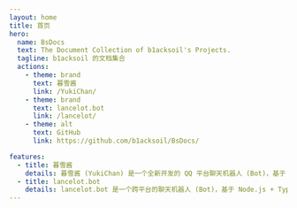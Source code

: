 ```yaml
---
layout: home
title: 首页
hero:
  name: BsDocs
  text: The Document Collection of b1acksoil's Projects.
  tagline: b1acksoil 的文档集合
  actions:
    - theme: brand
      text: 暮雪酱
      link: /YukiChan/
    - theme: brand
      text: lancelot.bot
      link: /lancelot/
    - theme: alt
      text: GitHub
      link: https://github.com/b1acksoil/BsDocs/

features:
  - title: 暮雪酱
    details: 暮雪酱 (YukiChan) 是一个全新开发的 QQ 平台聊天机器人 (Bot)，基于 .NET 6 + C#，框架使用 Konata.Core，相较前作在架构上有着很大的革新。
  - title: lancelot.bot
    details: lancelot.bot 是一个跨平台的聊天机器人 (Bot)，基于 Node.js + TypeScript 开发，框架使用 Koishi.js。Bot 目前主要提供音游 Arcaea 的查分服务，未来有可能发展出更多功能。
---
```

